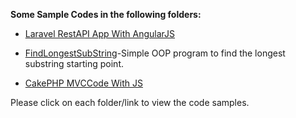 
**Some Sample Codes in the following folders:**

* [Laravel RestAPI App With AngularJS]((https://github.com/sarulse/SampleCode/blob/master/productlaravelapp/README.md))

* [FindLongestSubString](https://github.com/sarulse/SampleCode/blob/master/FindLongestSubString/README.md)-Simple OOP program to find the longest substring starting point.

* [CakePHP MVCCode With JS](https://github.com/sarulse/SampleCode/blob/master/CakePHPMVCcodewithJS/README.md) 

Please click on each folder/link to view the code samples.
